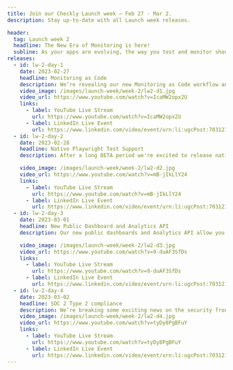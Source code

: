 ```yaml
---
title: Join our Checkly Launch week — Feb 27 - Mar 2.
description: Stay up-to-date with all Launch week releases.

header:
  tag: Launch week 2
  headline: The New Era of Monitoring is here!
  subline: As your apps are evolving, the way you test and monitor should also!
releases:
  - id: lw-2-day-1
    date: 2023-02-27
    headline: Monitoring as Code
    description: We’re revealing our new Monitoring as Code workflow and the CLI that enables you to define, test and deploy your entire monitoring setup.
    video_image: /images/launch-week/week-2/lw2-d1.jpg
    video_url: https://www.youtube.com/watch?v=IcaMW2opx2U
    links:
      - label: YouTube Live Stream
        url: https://www.youtube.com/watch?v=IcaMW2opx2U
      - label: LinkedIn Live Event
        url: https://www.linkedin.com/video/event/urn:li:ugcPost:7031214818841784321/
  - id: lw-2-day-2
    date: 2023-02-28
    headline: Native Playwright Test Support
    description: After a long BETA period we're excited to release native Playwright Test support into general availability!

    video_image: /images/launch-week/week-2/lw2-d2.jpg
    video_url: https://www.youtube.com/watch?v=mB-jIkLlY24
    links:
      - label: YouTube Live Stream
        url: https://www.youtube.com/watch?v=mB-jIkLlY24
      - label: LinkedIn Live Event
        url: https://www.linkedin.com/video/event/urn:li:ugcPost:7031216445183152129/
  - id: lw-2-day-3
    date: 2023-03-01
    headline: New Public Dashboard and Analytics API
    description: Our new public dashboards and Analytics API allow you to have all your monitoring at your service and build with maximum transparency.

    video_image: /images/launch-week/week-2/lw2-d3.jpg
    video_url: https://www.youtube.com/watch?v=9-duAF3SfDs
    links:
      - label: YouTube Live Stream
        url: https://www.youtube.com/watch?v=9-duAF3SfDs
      - label: LinkedIn Live Event
        url: https://www.linkedin.com/video/event/urn:li:ugcPost:7031217396619038720/
  - id: lw-2-day-4
    date: 2023-03-02
    headline: SOC 2 Type 2 compliance
    description: We’re breaking some exciting news on the security front for Checkly, focused on SOC II Type 2 certification.
    video_image: /images/launch-week/week-2/lw2-d4.jpg
    video_url: https://www.youtube.com/watch?v=tyDy8PgBFuY
    links:
      - label: YouTube Live Stream
        url: https://www.youtube.com/watch?v=tyDy8PgBFuY
      - label: LinkedIn Live Event
        url: https://www.linkedin.com/video/event/urn:li:ugcPost:7031218394313981952/
---
```

